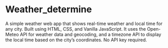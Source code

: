 # Weather_determine
A simple weather web app that shows real-time weather and local time for any city. Built using HTML, CSS, and Vanilla JavaScript. It uses the Open-Meteo API for weather data and geocoding, and a timezone API to display the local time based on the city’s coordinates. No API key required.
